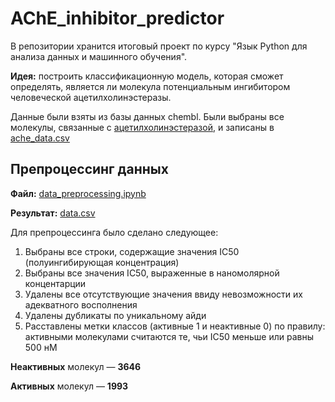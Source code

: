 # AChE_inhibitor_predictor

В репозитории хранится итоговый проект по курсу "Язык Python для анализа данных и машинного обучения".

**Идея:** построить классификационную модель, которая сможет определять, является ли молекула потенциальным ингибитором человеческой ацетилхолинэстеразы.

Данные были взяты из базы данных chembl. Были выбраны все молекулы, связанные с [ацетилхолинэстеразой](https://www.ebi.ac.uk/chembl/target_report_card/CHEMBL220/), и записаны в [ache_data.csv](https://github.com/alyferryhalo/AChE_inhibitor_predictor/blob/main/ache_data.csv)

## Препроцессинг данных

**Файл:** [data_preprocessing.ipynb](https://github.com/alyferryhalo/AChE_inhibitor_predictor/blob/main/data_preprocessing.ipynb)

**Результат:** [data.csv](https://github.com/alyferryhalo/AChE_inhibitor_predictor/blob/main/data.csv)

Для препроцессинга было сделано следующее:

1. Выбраны все строки, содержащие значения IC50 (полуингибирующая концентрация)
2. Выбраны все значения IC50, выраженные в наномолярной концентарции
3. Удалены все отсутствующие значения ввиду невозможности их адекватного восполнения
4. Удалены дубликаты по уникальному айди
5. Расставлены метки классов (активные 1 и неактивные 0) по правилу: активными молекулами считаются те, чьи IC50 меньше или равны 500 нМ

**Неактивных** молекул — **3646**

**Активных** молекул — **1993**
